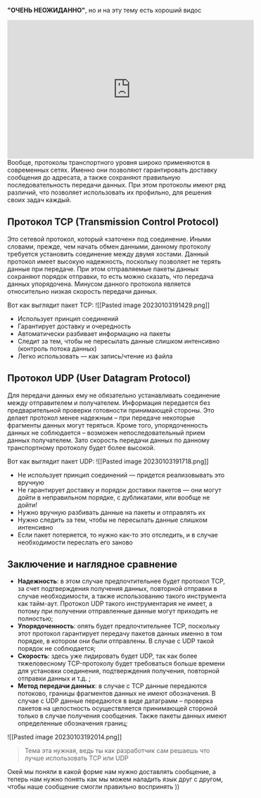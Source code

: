 **"ОЧЕНЬ НЕОЖИДАННО"**, но и на эту тему есть хороший видос
<iframe width="560" height="315" src="https://www.youtube.com/embed/yMSJKBQINAc" title="YouTube video player" frameborder="0" allow="accelerometer; autoplay; clipboard-write; encrypted-media; gyroscope; picture-in-picture" allowfullscreen></iframe>
Вообще, протоколы транспортного уровня широко применяются в современных сетях. Именно они позволяют гарантировать доставку сообщения до адресата, а также сохраняют правильную последовательность передачи данных. При этом протоколы имеют ряд различий, что позволяет использовать их профильно, для решения своих задач каждый.

## Протокол TCP (Transmission Control Protocol)
Это сетевой протокол, который «заточен» под соединение. Иными словами, прежде, чем начать обмен данными, данному протоколу требуется установить соединение между двумя хостами. Данный протокол имеет высокую надежность, поскольку позволяет не терять данные при передаче. При этом отправляемые пакеты данных сохраняют порядок отправки, то есть можно сказать, что передача данных упорядочена. Минусом данного протокола является относительно низкая скорость передачи данных.

Вот как выглядит пакет TCP:
![[Pasted image 20230103191429.png]]

- Использует принцип соединений
- Гарантирует доставку и очередность
- Автоматически разбивает информацию на пакеты
- Следит за тем, чтобы не пересылать данные слишком интенсивно (контроль потока данных)
- Легко использовать — как запись/чтение из файла

## Протокол UDP (User Datagram Protocol)
Для передачи данных ему не обязательно устанавливать соединение между отправителем и получателем. Информация передается без предварительной проверки готовности принимающей стороны. Это делает протокол менее надежным – при передаче некоторые фрагменты данных могут теряться. Кроме того, упорядоченность данных не соблюдается – возможен непоследовательный прием данных получателем. Зато скорость передачи данных по данному транспортному протоколу будет более высокой.

Вот как выглядит пакет UDP:
![[Pasted image 20230103191718.png]]

- Не использует принцип соединений — придется реализовывать это вручную
- Не гарантирует доставку и порядок доставки пакетов — они могут дойти в неправильном порядке, с дубликатами, или вообще не дойти! 
- Нужно вручную разбивать данные на пакеты и отправлять их 
- Нужно следить за тем, чтобы не пересылать данные слишком интенсивно 
- Если пакет потеряется, то нужно как-то это отследить, и в случае необходимости переслать его заново

## Заключение и наглядное сравнение
-   **Надежность**: в этом случае предпочтительнее будет протокол TCP, за счет подтверждения получения данных, повторной отправки в случае необходимости, а также использованию такого инструмента как тайм-аут. Протокол UDP такого инструментария не имеет, а потому при получении отправленные данные могут приходить не полностью;
-   **Упорядоченность**: опять будет предпочтительнее TCP, поскольку этот протокол гарантирует передачу пакетов данных именно в том порядке, в котором они были отправлены. В случае с UDP такой порядок не соблюдается;
-   **Скорость**: здесь уже лидировать будет UDP, так как более тяжеловесному TCP-протоколу будет требоваться больше времени для установки соединения, подтверждения получения, повторной отправки данных и т.д. ;
-   **Метод передачи данных**: в случае с TCP данные передаются потоково, границы фрагментов данных не имеют обозначения. В случае с UDP данные передаются в виде датаграмм – проверка пакетов на целостность осуществляется принимающей стороной только в случае получения сообщения. Также пакеты данных имеют определенные обозначения границ;

![[Pasted image 20230103192014.png]]

> Тема эта нужная, ведь ты как разработчик сам решаешь что лучше использовать TCP или UDP

Окей мы поняли в какой форме нам нужно доставлять сообщение, а теперь нам нужно понять как мы можем наладить язык друг с другом, чтобы наше сообщение смогли правильно воспринять ))